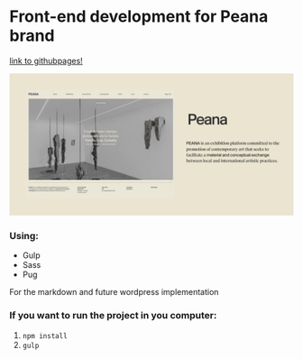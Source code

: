 # Front-end development for Peana brand

[link to githubpages!](https://luisbtz.github.io/peana/)

![](github-peana.jpg)

### Using:

- Gulp
- Sass
- Pug

For the markdown and future wordpress implementation

### If you want to run the project in you computer:

1. ```npm install```
2. ```gulp```